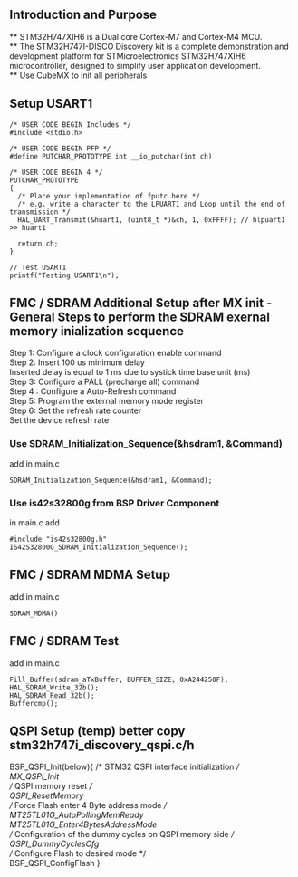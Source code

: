 ## Introduction and Purpose

** STM32H747XIH6 is a Dual core Cortex-M7 and Cortex-M4 MCU.  
** The STM32H747I-DISCO Discovery kit is a complete demonstration and development platform for STMicroelectronics STM32H747XIH6 microcontroller, designed to simplify user application development.   
** Use CubeMX to init all peripherals  

## Setup USART1 

	/* USER CODE BEGIN Includes */
	#include <stdio.h>
	
	/* USER CODE BEGIN PFP */
	#define PUTCHAR_PROTOTYPE int __io_putchar(int ch)

	/* USER CODE BEGIN 4 */
	PUTCHAR_PROTOTYPE
	{
	  /* Place your implementation of fputc here */
	  /* e.g. write a character to the LPUART1 and Loop until the end of transmission */
	  HAL_UART_Transmit(&huart1, (uint8_t *)&ch, 1, 0xFFFF); // hlpuart1 >> huart1

	  return ch;
	}
	
	// Test USART1
	printf("Testing USART1\n");

## FMC / SDRAM Additional Setup after MX init - General Steps to perform the SDRAM exernal memory inialization sequence  

Step 1:  Configure a clock configuration enable command   
Step 2: Insert 100 us minimum delay   
	Inserted delay is equal to 1 ms due to systick time base unit (ms)   
Step 3: Configure a PALL (precharge all) command    
Step 4 : Configure a Auto-Refresh command   
Step 5: Program the external memory mode register   
Step 6: Set the refresh rate counter    
	Set the device refresh rate    

### Use SDRAM_Initialization_Sequence(&hsdram1, &Command)  

add in main.c  

	SDRAM_Initialization_Sequence(&hsdram1, &Command);  

	
### Use is42s32800g from BSP Driver Component

in main.c add   

	#include "is42s32800g.h"   
	IS42S32800G_SDRAM_Initialization_Sequence();  

## FMC / SDRAM MDMA Setup  

add in main.c  

	SDRAM_MDMA()

## FMC / SDRAM Test 

add in main.c   

	Fill_Buffer(sdram_aTxBuffer, BUFFER_SIZE, 0xA244250F);  
	HAL_SDRAM_Write_32b();   
	HAL_SDRAM_Read_32b();   
	Buffercmp();  


## QSPI Setup (temp) better copy stm32h747i_discovery_qspi.c/h  

BSP_QSPI_Init(below){ 
	/* STM32 QSPI interface initialization */   
	MX_QSPI_Init   
	/* QSPI memory reset */   
	QSPI_ResetMemory   
	/* Force Flash enter 4 Byte address mode */   
	MT25TL01G_AutoPollingMemReady    
	MT25TL01G_Enter4BytesAddressMode   
	/* Configuration of the dummy cycles on QSPI memory side */   
	QSPI_DummyCyclesCfg   
	/* Configure Flash to desired mode */   
	BSP_QSPI_ConfigFlash
}  

